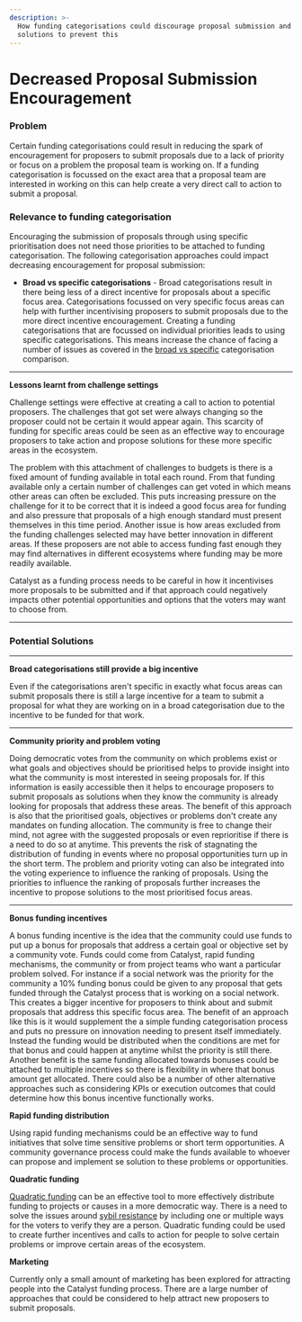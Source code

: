 ```yaml
---
description: >-
  How funding categorisations could discourage proposal submission and potential
  solutions to prevent this
---
```


# Decreased Proposal Submission Encouragement

### Problem

Certain funding categorisations could result in reducing the spark of encouragement for proposers to submit proposals due to a lack of priority or focus on a problem the proposal team is working on. If a funding categorisation is focussed on the exact area that a proposal team are interested in working on this can help create a very direct call to action to submit a proposal.



### **Relevance to funding categorisation**

Encouraging the submission of proposals through using specific prioritisation does not need those priorities to be attached to funding categorisation. The following categorisation approaches could impact decreasing encouragement for proposal submission:

* **Broad vs specific categorisations** - Broad categorisations result in there being less of a direct incentive for proposals about a specific focus area. Categorisations focussed on very specific focus areas can help with further incentivising proposers to submit proposals due to the more direct incentive encouragement. Creating a funding categorisations that are focussed on individual priorities leads to using specific categorisations. This means increase the chance of facing a number of issues as covered in the [broad vs specific](../../categorisation-approaches/broad-vs-specific-categorisations.md) categorisation comparison.

****

**Lessons learnt from challenge settings**

Challenge settings were effective at creating a call to action to potential proposers. The challenges that got set were always changing so the proposer could not be certain it would appear again. This scarcity of funding for specific areas could be seen as an effective way to encourage proposers to take action and propose solutions for these more specific areas in the ecosystem.

The problem with this attachment of challenges to budgets is there is a fixed amount of funding available in total each round. From that funding available only a certain number of challenges can get voted in which means other areas can often be excluded. This puts increasing pressure on the challenge for it to be correct that it is indeed a good focus area for funding and also pressure that proposals of a high enough standard must present themselves in this time period. Another issue is how areas excluded from the funding challenges selected may have better innovation in different areas. If these proposers are not able to access funding fast enough they may find alternatives in different ecosystems where funding may be more readily available.

Catalyst as a funding process needs to be careful in how it incentivises more proposals to be submitted and if that approach could negatively impacts other potential opportunities and options that the voters may want to choose from.

****

### **Potential Solutions**

****

**Broad categorisations still provide a big incentive**

Even if the categorisations aren't specific in exactly what focus areas can submit proposals there is still a large incentive for a team to submit a proposal for what they are working on in a broad categorisation due to the incentive to be funded for that work.

****

**Community priority and problem voting**

Doing democratic votes from the community on which problems exist or what goals and objectives should be prioritised helps to provide insight into what the community is most interested in seeing proposals for. If this information is easily accessible then it helps to encourage proposers to submit proposals as solutions when they know the community is already looking for proposals that address these areas. The benefit of this approach is also that the prioritised goals, objectives or problems don't create any mandates on funding allocation. The community is free to change their mind, not agree with the suggested proposals or even reprioritise if there is a need to do so at anytime. This prevents the risk of stagnating the distribution of funding in events where no proposal opportunities turn up in the short term. The problem and priority voting can also be integrated into the voting experience to influence the ranking of proposals. Using the priorities to influence the ranking of proposals further increases the incentive to propose solutions to the most prioritised focus areas.

****

**Bonus funding incentives**

A bonus funding incentive is the idea that the community could use funds to put up a bonus for proposals that address a certain goal or objective set by a community vote. Funds could come from Catalyst, rapid funding mechanisms, the community or from project teams who want a particular problem solved. For instance if a social network was the priority for the community a 10% funding bonus could be given to any proposal that gets funded through the Catalyst process that is working on a social network. This creates a bigger incentive for proposers to think about and submit proposals that address this specific focus area. The benefit of an approach like this is it would supplement the a simple funding categorisation process and puts no pressure on innovation needing to present itself immediately. Instead the funding would be distributed when the conditions are met for that bonus and could happen at anytime whilst the priority is still there. Another benefit is the same funding allocated towards bonuses could be attached to multiple incentives so there is flexibility in where that bonus amount get allocated. There could also be a number of other alternative approaches such as considering KPIs or execution outcomes that could determine how this bonus incentive functionally works.



**Rapid funding distribution**

Using rapid funding mechanisms could be an effective way to fund initiatives that solve time sensitive problems or short term opportunities. A community governance process could make the funds available to whoever can propose and implement se solution to these problems or opportunities.



**Quadratic funding**

[Quadratic funding](https://wtfisqf.com/) can be an effective tool to more effectively distribute funding to projects or causes in a more democratic way. There is a need to solve the issues around [sybil resistance](https://en.wikipedia.org/wiki/Sybil\_attack) by including one or multiple ways for the voters to verify they are a person. Quadratic funding could be used to create further incentives and calls to action for people to solve certain problems or improve certain areas of the ecosystem.



**Marketing**

Currently only a small amount of marketing has been explored for attracting people into the Catalyst funding process. There are a large number of approaches that could be considered to help attract new proposers to submit proposals.
